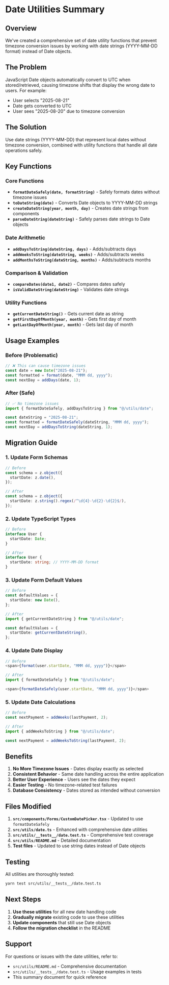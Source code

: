 # Date Utilities Summary

## Overview

We've created a comprehensive set of date utility functions that prevent timezone conversion issues by working with date strings (YYYY-MM-DD format) instead of Date objects.

## The Problem

JavaScript Date objects automatically convert to UTC when stored/retrieved, causing timezone shifts that display the wrong date to users. For example:

- User selects "2025-08-21"
- Date gets converted to UTC
- User sees "2025-08-20" due to timezone conversion

## The Solution

Use date strings (YYYY-MM-DD) that represent local dates without timezone conversion, combined with utility functions that handle all date operations safely.

## Key Functions

### Core Functions

- **`formatDateSafely(date, formatString)`** - Safely formats dates without timezone issues
- **`toDateString(date)`** - Converts Date objects to YYYY-MM-DD strings
- **`createDateString(year, month, day)`** - Creates date strings from components
- **`parseDateString(dateString)`** - Safely parses date strings to Date objects

### Date Arithmetic

- **`addDaysToString(dateString, days)`** - Adds/subtracts days
- **`addWeeksToString(dateString, weeks)`** - Adds/subtracts weeks
- **`addMonthsToString(dateString, months)`** - Adds/subtracts months

### Comparison & Validation

- **`compareDates(date1, date2)`** - Compares dates safely
- **`isValidDateString(dateString)`** - Validates date strings

### Utility Functions

- **`getCurrentDateString()`** - Gets current date as string
- **`getFirstDayOfMonth(year, month)`** - Gets first day of month
- **`getLastDayOfMonth(year, month)`** - Gets last day of month

## Usage Examples

### Before (Problematic)

```typescript
// ❌ This can cause timezone issues
const date = new Date("2025-08-21");
const formatted = format(date, "MMM dd, yyyy");
const nextDay = addDays(date, 1);
```

### After (Safe)

```typescript
// ✅ No timezone issues
import { formatDateSafely, addDaysToString } from "@/utils/date";

const dateString = "2025-08-21";
const formatted = formatDateSafely(dateString, "MMM dd, yyyy");
const nextDay = addDaysToString(dateString, 1);
```

## Migration Guide

### 1. Update Form Schemas

```typescript
// Before
const schema = z.object({
  startDate: z.date(),
});

// After
const schema = z.object({
  startDate: z.string().regex(/^\d{4}-\d{2}-\d{2}$/),
});
```

### 2. Update TypeScript Types

```typescript
// Before
interface User {
  startDate: Date;
}

// After
interface User {
  startDate: string; // YYYY-MM-DD format
}
```

### 3. Update Form Default Values

```typescript
// Before
const defaultValues = {
  startDate: new Date(),
};

// After
import { getCurrentDateString } from "@/utils/date";

const defaultValues = {
  startDate: getCurrentDateString(),
};
```

### 4. Update Date Display

```typescript
// Before
<span>{format(user.startDate, "MMM dd, yyyy")}</span>

// After
import { formatDateSafely } from "@/utils/date";

<span>{formatDateSafely(user.startDate, "MMM dd, yyyy")}</span>
```

### 5. Update Date Calculations

```typescript
// Before
const nextPayment = addWeeks(lastPayment, 2);

// After
import { addWeeksToString } from "@/utils/date";

const nextPayment = addWeeksToString(lastPayment, 2);
```

## Benefits

1. **No More Timezone Issues** - Dates display exactly as selected
2. **Consistent Behavior** - Same date handling across the entire application
3. **Better User Experience** - Users see the dates they expect
4. **Easier Testing** - No timezone-related test failures
5. **Database Consistency** - Dates stored as intended without conversion

## Files Modified

1. **`src/components/Forms/CustomDatePicker.tsx`** - Updated to use `formatDateSafely`
2. **`src/utils/date.ts`** - Enhanced with comprehensive date utilities
3. **`src/utils/__tests__/date.test.ts`** - Comprehensive test coverage
4. **`src/utils/README.md`** - Detailed documentation
5. **Test files** - Updated to use string dates instead of Date objects

## Testing

All utilities are thoroughly tested:

```bash
yarn test src/utils/__tests__/date.test.ts
```

## Next Steps

1. **Use these utilities** for all new date handling code
2. **Gradually migrate** existing code to use these utilities
3. **Update components** that still use Date objects
4. **Follow the migration checklist** in the README

## Support

For questions or issues with the date utilities, refer to:

- `src/utils/README.md` - Comprehensive documentation
- `src/utils/__tests__/date.test.ts` - Usage examples in tests
- This summary document for quick reference
